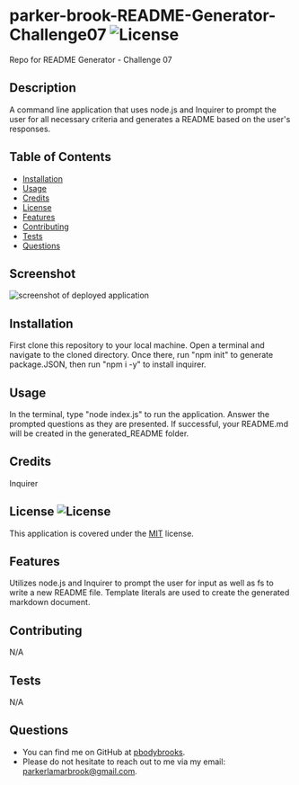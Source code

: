 # parker-brook-README-Generator-Challenge07 ![License](https://img.shields.io/badge/License-MIT-brightgreen.svg)
Repo for README Generator - Challenge 07

## Description 
A command line application that uses node.js and Inquirer to prompt the user for all necessary criteria and generates a README based on the user's responses.

## Table of Contents

* [Installation](#installation)
* [Usage](#usage)
* [Credits](#credits)
* [License](#license)
* [Features](#features)
* [Contributing](#contributing)
* [Tests](#tests)
* [Questions](#questions)

## Screenshot
![screenshot of deployed application](../assets/images/screenshot.png)

## Installation 
First clone this repository to your local machine. Open a terminal and navigate to the cloned directory. Once there, run "npm init" to generate package.JSON, then run "npm i -y" to install inquirer.

## Usage 
In the terminal, type "node index.js" to run the application. Answer the prompted questions as they are presented. If successful, your README.md will be created in the generated_README folder.

## Credits 
Inquirer

## License ![License](https://img.shields.io/badge/License-MIT-brightgreen.svg)
This application is covered under the [MIT](https://opensource.org/licenses/MIT) license.

## Features 
Utilizes node.js and Inquirer to prompt the user for input as well as fs to write a new README file. Template literals are used to create the generated markdown document.

## Contributing 
N/A

## Tests 
N/A

## Questions 
* You can find me on GitHub at [pbodybrooks](github.com/pbodybrooks). 
* Please do not hesitate to reach out to me via my email: parkerlamarbrook@gmail.com.
